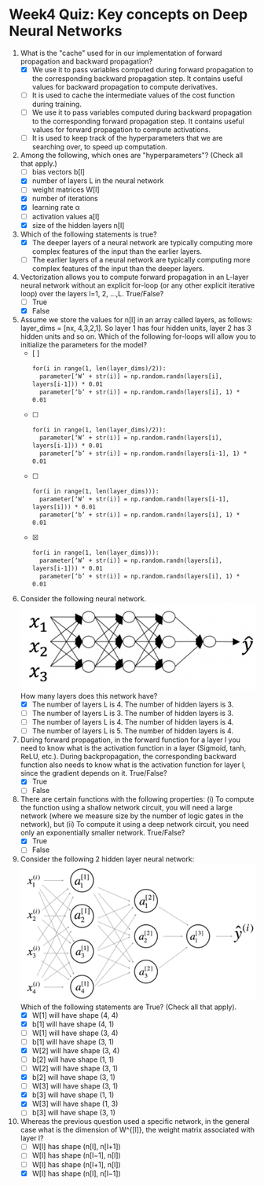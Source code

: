 # Week4 Quiz: Key concepts on Deep Neural Networks

1. What is the "cache" used for in our implementation of forward propagation and backward propagation?
   - [x] We use it to pass variables computed during forward propagation to the corresponding backward propagation step. It contains useful values for backward propagation to compute derivatives.
   - [ ] It is used to cache the intermediate values of the cost function during training.
   - [ ] We use it to pass variables computed during backward propagation to the corresponding forward propagation step. It contains useful values for forward propagation to compute activations.
   - [ ] It is used to keep track of the hyperparameters that we are searching over, to speed up computation.

2. Among the following, which ones are "hyperparameters"? (Check all that apply.)
   - [ ] bias vectors b[l]
   - [x] number of layers L in the neural network
   - [ ] weight matrices W[l]
   - [x] number of iterations
   - [x] learning rate α
   - [ ] activation values a[l]
   - [x] size of the hidden layers n[l]
   
3. Which of the following statements is true?
   - [x] The deeper layers of a neural network are typically computing more complex features of the input than the earlier layers.
   - [ ] The earlier layers of a neural network are typically computing more complex features of the input than the deeper layers.

4. Vectorization allows you to compute forward propagation in an L-layer neural network without an explicit for-loop (or any other explicit iterative loop) over the layers l=1, 2, …,L. True/False?
   - [ ] True
   - [x] False

5. Assume we store the values for n[l] in an array called layers, as follows: layer_dims = [nx, 4,3,2,1]. So layer 1 has four hidden units, layer 2 has 3 hidden units and so on. Which of the following for-loops will allow you to initialize the parameters for the model?
   - [ ] 
        ```
        for(i in range(1, len(layer_dims)/2)):
          parameter[‘W’ + str(i)] = np.random.randn(layers[i], layers[i-1])) * 0.01
          parameter[‘b’ + str(i)] = np.random.randn(layers[i], 1) * 0.01
        ```
   - [ ]
        ```
        for(i in range(1, len(layer_dims)/2)):
          parameter[‘W’ + str(i)] = np.random.randn(layers[i], layers[i-1])) * 0.01
          parameter[‘b’ + str(i)] = np.random.randn(layers[i-1], 1) * 0.01
        ```
   - [ ]
        ```
        for(i in range(1, len(layer_dims))):
          parameter[‘W’ + str(i)] = np.random.randn(layers[i-1], layers[i])) * 0.01
          parameter[‘b’ + str(i)] = np.random.randn(layers[i], 1) * 0.01
        ```
   - [x]
        ```
        for(i in range(1, len(layer_dims))):
          parameter[‘W’ + str(i)] = np.random.randn(layers[i], layers[i-1])) * 0.01
          parameter[‘b’ + str(i)] = np.random.randn(layers[i], 1) * 0.01
        ```    
 6. Consider the following neural network.
      <br/><img src="./images/q6.PNG"><br/>
    How many layers does this network have?
    - [x] The number of layers L is 4. The number of hidden layers is 3.
    - [ ] The number of layers L is 3. The number of hidden layers is 3.
    - [ ] The number of layers L is 4. The number of hidden layers is 4.
    - [ ] The number of layers L is 5. The number of hidden layers is 4.
    
7. During forward propagation, in the forward function for a layer l you need to know what is the activation function in a layer (Sigmoid, tanh, ReLU, etc.). During backpropagation, the corresponding backward function also needs to know what is the activation function for layer l, since the gradient depends on it. True/False?
    - [x] True
    - [ ] False
   
8. There are certain functions with the following properties:
   (i) To compute the function using a shallow network circuit, you will need a large network (where we measure size by the number of logic gates in the network), but (ii) To compute it using a deep network circuit, you need only an exponentially smaller network. True/False?
    - [x] True
    - [ ] False
    
9. Consider the following 2 hidden layer neural network:
  <br/><img src="./images/q9.PNG"><br/>
  Which of the following statements are True? (Check all that apply).
   - [x] W[1] will have shape (4, 4)
   - [x] b[1] will have shape (4, 1)
   - [ ] W[1] will have shape (3, 4)
   - [ ] b[1] will have shape (3, 1)
   - [x] W[2] will have shape (3, 4)
   - [ ] b[2] will have shape (1, 1)
   - [ ] W[2] will have shape (3, 1)
   - [x] b[2] will have shape (3, 1)
   - [ ] W[3] will have shape (3, 1)
   - [x] b[3] will have shape (1, 1)
   - [x] W[3] will have shape (1, 3)
   - [ ] b[3] will have shape (3, 1)
   
 10. Whereas the previous question used a specific network, in the general case what is the dimension of W^{[l]}, the weight matrix associated with layer l?
      - [ ] W[l] has shape (n[l], n[l+1])
      - [ ] W[l] has shape (n[l−1], n[l])
      - [ ] W[l] has shape (n[l+1], n[l])
      - [x] W[l] has shape (n[l], n[l−1])
